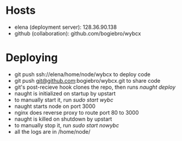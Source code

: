 Hosts 
=====
  - elena (deployment server): 128.36.90.138
  - github (collaboration): github.com/bogiebro/wybcx

Deploying
=========
  - git push ssh://elena/home/node/wybcx to deploy code
  - git push git@github.com:bogiebro/wybcx.git to share code
  - git's post-recieve hook clones the repo, then runs *naught deploy*
  - naught is initialized on startup by upstart
  - to manually start it, run *sudo start wybc*
  - naught starts node on port 3000
  - nginx does reverse proxy to route port 80 to 3000
  - naught is killed on shutdown by upstart
  - to manually stop it, run *sudo start nowybc*
  - all the logs are in /home/node/
